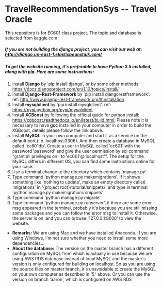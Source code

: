 # TravelRecommendationSys -- Travel Oracle
This repository is for EC601 class project. The topic and database is selected from kaggle.com  
#####  If you are not building the django project, you can visit our web at: http://django.us-east-1.elasticbeanstalk.com/
#####  To get the website running, it's preferable to have Python 3.5 installed, along with pip. Here are some instructions:  
1. Install **Django** by 'pip install django', or by some other methods: https://docs.djangoproject.com/en/1.10/topics/install/   
2. Install **Django-Rest-Framework** by 'pip install djangorestframework'. ref: http://www.django-rest-framework.org/#installation  
3.  Install **mysqlclient** by 'pip install mysqlclient'. ref: https://pypi.python.org/pypi/mysqlclient  
4.  Install **XGBoost** by following the official guide for python install: https://xgboost.readthedocs.io/en/latest/build.html; Please note it is necessary to have **gcc** installed in your computer in order to build the XGBoost, details please follow the link above.  
5.  Install **MySQL** in your own computer and start it as a service on the default port.(i.e. localhost:3306). And then create a database in MySQL called 'ec601db'. Create a user in MySQL called 'ec601' with the password 'password' and give the user permission by sql command "grant all privileges on *.* to 'ec601'@'localhost'". The setup for the MySQL differs in different OS, you can find some instructions online for your case.  
6.  Use a terminal change to the directory which contains 'manage.py'  
7.  Type command 'python manage.py makemigrations'. If it shows something like 'nothing to update', make an empty directory called 'migrations' in '{project root}/tutorial/snippets/' and type in terminal 'python manage.py makemigrations snippets'  
8.  Type command 'python manage.py migrate'  
9.  Type command 'python manage.py runserver', if there are some error msg appeared in the terminal, probably it's because you are still missing some packages and you can follow the error msg to install it. Otherwise, the server is on, and you can browse '127.0.0.1:8000' to view the website.  

* **Remarks:** We are using Mac and we have installed Anaconda. If you are using Windows, I'm not sure whether you need to install some more dependencies...  
* **About the database:** The version on the master branch has a different configuration on MySQL from which is actually in use because we are using AWS RDS database instead of local MySQL and the master's version is only configured for building on localhost. So as you are using the source files on master branch, it's unavoidable to create the MySQL on your own computer as described in '5.' above.  Or you can use the version on branch 'aaron', which is configured on AWS RDS
